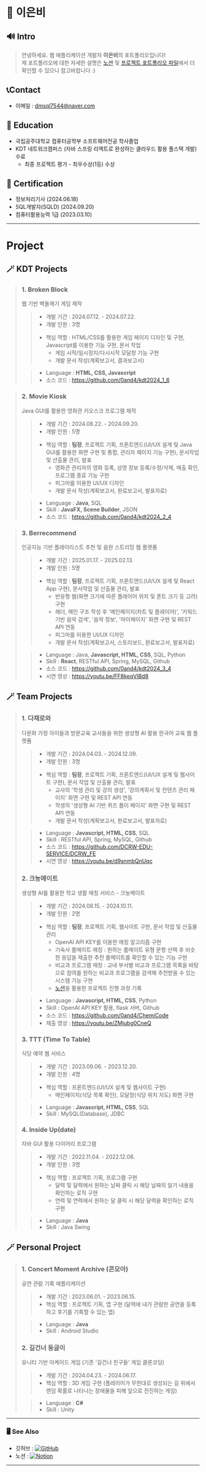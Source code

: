 # 📒 이은비
## 🔊 Intro
> 안녕하세요. 웹 애플리케이션 개발자 **이은비**의 포트폴리오입니다!  
> 제 포트폴리오에 대한 자세한 설명은 <a href='https://tranquil-phalange-0f4.notion.site/Portfolio-37ccd5d0a6c34220b9f5f05bb88ead90'>노션</a> 및 <a href='https://github.com/0and4/Portpolio/blob/main/%EC%9D%B4%EC%9D%80%EB%B9%84_%ED%94%84%EB%A1%9C%EC%A0%9D%ED%8A%B8_%ED%8F%AC%ED%8A%B8%ED%8F%B4%EB%A6%AC%EC%98%A4.pdf'>프로젝트 포트폴리오 파일</a>에서 더 확인할 수 있으니 참고바랍니다 :)

## 📞Contact
- 이메일 : dmsql7544@naver.com

## 🏫 Education
* 국립공주대학교 컴퓨터공학부 소프트웨어전공 학사졸업
* KDT 네트워크캠퍼스 (자바 스프링 리액트로 완성하는 클라우드 활용 풀스택 개발) 수료
  * 최종 프로젝트 평가 - 최우수상(1등) 수상

## 📝 Certification
- 정보처리기사 (2024.06.18)
- SQL개발자(SQLD) (2024.09.20)
- 컴퓨터활용능력 1급 (2023.03.10)
---
# Project
## 🪄 KDT Projects
> ### 1. Broken Block
> 웹 기반 벽돌깨기 게임 제작
>  > - 개발 기간 : 2024.07.12. - 2024.07.22.
>  > - 개발 인원 : 3명
>  > * 핵심 역할 : HTML/CSS를 활용한 게임 페이지 디자인 및 구현, Javascript를 이용한 기능 구현, 문서 작업
>  >     * 게임 시작/일시정지/다시시작 모달창 기능 구현
>  >     * 개발 문서 작성(계획보고서, 결과보고서)
> 
>  > - Language : **HTML, CSS, Javascript**
>  > - 소스 코드 : https://github.com/0and4/kdt2024_1_6

> ### 2. Movie Kiosk
> Java GUI를 활용한 영화관 키오스크 프로그램 제작
>  > - 개발 기간 : 2024.08.22. - 2024.09.20.
>  > - 개발 인원 : 5명
>  > * 핵심 역할 : **팀장**, 프로젝트 기획, 프론트엔드(UI/UX 설계 및 Java GUI를 활용한 화면 구현 및 통합, 관리자 페이지 기능 구현), 문서작업 및 산출물 관리, 발표
>  >     * 영화관 관리자의 영화 등록, 상영 정보 등록/수정/삭제, 매출 확인, 프로그램 종료 기능 구현
>  >     * 피그마를 이용한 UI/UX 디자인
>  >     * 개발 문서 작성(계획보고서, 완료보고서, 발표자료)
> 
>  > - Language : **Java**, SQL
>  > - Skill : **JavaFX, Scene Builder**, JSON
>  > - 소스 코드 : https://github.com/0and4/kdt2024_2_4

> ### 3. Berrecommend
> 인공지능 기반 플레이리스트 추천 및 음원 스트리밍 웹 플랫폼
>  > - 개발 기간 : 2025.01.17. - 2025.02.13.
>  > - 개발 인원 : 5명
>  > * 핵심 역할 : **팀장**, 프로젝트 기획, 프론트엔드(UI/UX 설계 및 React App 구현), 문서작업 및 산출물 관리, 발표
>  >     * 반응형 웹(화면 크기에 따른 플레이어 위치 및 폰트 크기 등 고려) 구현
>  >     * 헤더, 메인 구조 작성 후 '메인페이지(차트 및 플레이어)', '키워드 기반 음악 검색', '음악 정보', '마이페이지' 화면 구현 및 REST API 연동
>  >     * 피그마를 이용한 UI/UX 디자인
>  >     * 개발 문서 작성(계획보고서, 스토리보드, 완료보고서, 발표자료)
> 
>  > - Language : Java, **Javascript, HTML, CSS**, SQL, Python
>  > - Skill : **React**, RESTful API, Spring, MySQL, Github
>  > - 소스 코드 : https://github.com/0and4/kdt2024_3_4
>  > - 시연 영상 : https://youtu.be/FF8keqVIBd8

## 🪄 Team Projects
> ### 1. 다채로와
> 다문화 가정 아이들과 방문교육 교사들을 위한 생성형 AI 활용 한국어 교육 웹 플랫폼
>  > - 개발 기간 : 2024.04.03. - 2024.12.09.
>  > - 개발 인원 : 3명
>  > * 핵심 역할 : **팀장**, 프로젝트 기획, 프론트엔드(UI/UX 설계 및 웹사이트 구현), 문서 작업 및 산출물 관리, 발표
>  >     * 교사의 '학생 관리 및 강의 생성', '강의계획서 및 컨텐츠 관리 페이지' 화면 구현 및 REST API 연동
>  >     * 학생의 '생성형 AI 기반 퀴즈 풀이 페이지' 화면 구현 및 REST API 연동
>  >     * 개발 문서 작성(계획보고서, 완료보고서, 발표자료)
> 
>  > - Language : **Javascript, HTML, CSS**, SQL
>  > - Skill : RESTful API, Spring, MySQL, Github
>  > - 소스 코드 : https://github.com/DCRW-EDU-SERVICE/DCRW_FE
>  > - 시연 영상 : https://youtu.be/d9snmbQnUqc
>  
> ### 2. 크눙메이트
> 생성형 AI를 활용한 학교 생활 매칭 서비스 - 크눙메이트
>  > - 개발 기간 : 2024.08.15. - 2024.10.11.
>  > - 개발 인원 : 2명
>  > * 핵심 역할 : **팀장**, 프로젝트 기획, 웹사이트 구현, 문서 작업 및 산출물 관리
>  >     * OpenAI API KEY를 이용한 매칭 알고리즘 구현
>  >     * 기숙사 룸메이트 매칭 : 원하는 룸메이트 유형 문항 선택 후 비슷한 응답을 제출한 추천 룸메이트를 확인할 수 있는 기능 구현
>  >     * 비교과 프로그램 매칭 : 교내 부서별 비교과 프로그램 목록을 바탕으로 참여를 원하는 비교과 프로그램을 검색해 추천받을 수 있는 시스템 기능 구현
>  >     * <a href='https://tranquil-phalange-0f4.notion.site/AI-10a0d096b45180558fe4db4f4f893927'>노션</a>을 활용한 프로젝트 진행 과정 기록
> 
>  > - Language : **Javascript, HTML, CSS**, Python
>  > - Skill : OpenAI API KEY 활용, flask 서버, Github
>  > - 소스 코드 : https://github.com/0and4/ChemiCode
>  > - 제출 영상 : https://youtu.be/ZMjubg0CneQ
> 
> ### 3. TTT (Time To Table)
> 식당 예약 웹 서비스
>  > - 개발 기간 : 2023.09.06. - 2023.12.20.
>  > - 개발 인원 : 4명
>  > * 핵심 역할 : 프론트엔드(UI/UX 설계 및 웹사이트 구현)
>  >     * 메인페이지(식당 목록 확인), 모달창(식당 위치 지도) 화면 구현 
> 
>  > - Language : **Javascript, HTML, CSS**, SQL
>  > - Skill : MySQL(Database), JDBC
> 
> ### 4. Inside Up(date)
> 자바 GUI 활용 다이어리 프로그램
>  > - 개발 기간 : 2022.11.04. - 2022.12.08.
>  > - 개발 인원 : 3명
>  > * 핵심 역할 : 프로젝트 기획, 프로그램 구현
>  >     * 달력 및 달력에서 원하는 날짜 클릭 시 해당 날짜의 일기 내용을 확인하는 로직 구현
>  >     * 연력 및 연력에서 원하는 달 클릭 시 해당 달력을 확인하는 로직 구현
> 
>  > - Language : **Java**
>  > - Skill : Java Swing

## 🪄 Personal Project
> ### 1. Concert Moment Archive (콘모아)
> 공연 관람 기록 애플리케이션
>  > - 개발 기간 : 2023.06.01. - 2023.06.15.
>  > - 핵심 역할 : 프로젝트 기획, 앱 구현 (달력에 내가 관람한 공연을 등록하고 후기를 기록할 수 있는 앱)
> 
>  > - Language : **Java**
>  > - Skill : Android Studio
>  
> ### 2. 길건너 동글이
> 유니티 기반 아케이드 게임 (기존 '길건너 친구들' 게임 클론코딩)
>  > - 개발 기간 : 2024.04.23. - 2024.06.17.
>  > - 핵심 역할 : 3D 게임 구현 (플레이어가 무한대로 생성되는 길 위에서 랜덤 확률로 나타나는 장애물을 피해 앞으로 전진하는 게임)
> 
>  > - Language : **C#**
>  > - Skill : Unity

---
### 🖥️ See Also
- 깃허브 : <a href="https://github.com/0and4" target='_blank'>![GitHub](https://img.shields.io/badge/github-%23121011.svg?style=for-the-badge&logo=github&logoColor=white) </a>
- 노션 : <a href='https://tranquil-phalange-0f4.notion.site/Portfolio-37ccd5d0a6c34220b9f5f05bb88ead90'>![Notion](https://img.shields.io/badge/Notion-%23000000.svg?style=for-the-badge&logo=notion&logoColor=white)</a>
---
